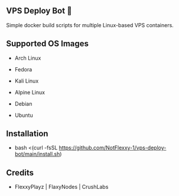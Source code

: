 ## VPS Deploy Bot 🚀                                                                           

Simple docker build scripts for multiple Linux-based VPS containers.

## Supported OS Images

- Arch Linux

- Fedora

- Kali Linux

- Alpine Linux

- Debian

- Ubuntu


## Installation

- bash <(curl -fsSL https://github.com/NotFlexxy-1/vps-deploy-bot/main/install.sh)

## Credits

- FlexxyPlayz | FlaxyNodes | CrushLabs
